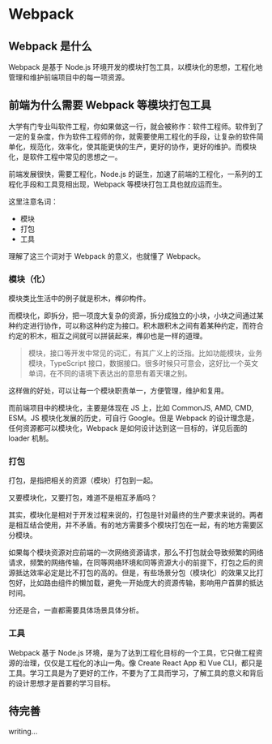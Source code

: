 # Webpack

## Webpack 是什么

Webpack 是基于 Node.js 环境开发的模块打包工具，以模块化的思想，工程化地管理和维护前端项目中的每一项资源。

## 前端为什么需要 Webpack 等模块打包工具

大学有门专业叫软件工程，你如果做这一行，就会被称作：软件工程师。软件到了一定的复杂度，作为软件工程师的你，就需要使用工程化的手段，让复杂的软件简单化，规范化，效率化，使其能更快的生产，更好的协作，更好的维护。而模块化，是软件工程中常见的思想之一。

前端发展很快，需要工程化，Node.js 的诞生，加速了前端的工程化，一系列的工程化手段和工具竞相出现，Webpack 等模块打包工具也就应运而生。

这里注意名词：

- 模块
- 打包
- 工具

理解了这三个词对于 Webpack 的意义，也就懂了 Webpack。

### 模块（化）

模块类比生活中的例子就是积木，榫卯构件。

而模块化，即拆分，把一项庞大复杂的资源，拆分成独立的小块，小块之间通过某种约定进行协作，可以称这种约定为接口。积木跟积木之间有着某种约定，而符合约定的积木，相互之间就可以拼装起来，榫卯也是一样的道理。

> 模块，接口等开发中常见的词汇，有其广义上的泛指。比如功能模块，业务模块，TypeScript 接口，数据接口。很多时候只可意会，这好比一个英文单词，在不同的语境下表达出的意思有着天壤之别。

这样做的好处，可以让每一个模块职责单一，方便管理，维护和复用。

而前端项目中的模块化，主要是体现在 JS 上，比如 CommonJS, AMD, CMD, ESM。JS 模块化发展的历史，可自行 Google。但是 Webpack 的设计理念是，任何资源都可以模块化，Webpack 是如何设计达到这一目标的，详见后面的 loader 机制。

### 打包

打包，是指把相关的资源（模块）打包到一起。

又要模块化，又要打包，难道不是相互矛盾吗？

其实，模块化是相对于开发过程来说的，打包是针对最终的生产要求来说的。两者是相互结合使用，并不矛盾。有的地方需要多个模块打包在一起，有的地方需要区分模块。

如果每个模块资源对应前端的一次网络资源请求，那么不打包就会导致频繁的网络请求，频繁的网络传输，在同等网络环境和同等资源大小的前提下，打包之后的资源抵达效率必定是比不打包的高的。但是，有些场景分包（模块化）的效果又比打包好，比如路由组件的懒加载，避免一开始庞大的资源传输，影响用户首屏的抵达时间。

分还是合，一直都需要具体场景具体分析。

### 工具

Webpack 基于 Node.js 环境，是为了达到工程化目标的一个工具，它只做工程资源的治理，仅仅是工程化的冰山一角。像 Create React App 和 Vue CLI，都只是工具。学习工具是为了更好的工作，不要为了工具而学习，了解工具的意义和背后的设计思想才是首要的学习目标。

## 待完善

writing...
